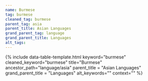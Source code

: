 ```yaml
---
name: Burmese
tag: burmese
cleaned_tag: burmese
parent_tag: asia
parent_title: Asian Languages
grand_parent_tag: language
grand_parent_title: Languages
alt_tags: 
---
```


{% include data-table-template.html 
  keyword="burmese" 
  cleaned_keyword="burmese" 
  title="Burmese"
  ancestor_path="language/asia" 
  parent_title = "Asian Languages"
  grand_parent_title = "Languages"
  alt_keywords=""
  context=""
%}

